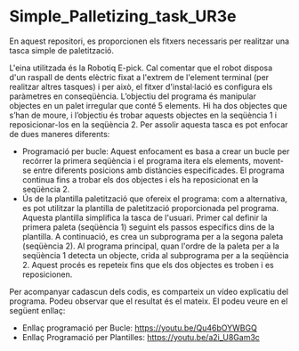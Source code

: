 # Simple_Palletizing_task_UR3e
En aquest repositori, es proporcionen els fitxers necessaris per realitzar una tasca simple de paletització.

L'eina utilitzada és la Robotiq E-pick. Cal comentar que el robot disposa d'un raspall de dents elèctric fixat a l'extrem de l'element terminal (per realitzar altres tasques) i per això, el fitxer d'instal·lació es configura els paràmetres en conseqüència.
L’objectiu del programa és manipular objectes en un palet irregular que conté 5 elements. Hi ha dos objectes que s’han de moure, i l’objectiu és trobar aquests objectes en la seqüència 1 i reposicionar-los en la seqüència 2. 
Per assolir aquesta tasca es pot enfocar de dues maneres diferents:
* Programació per bucle: Aquest enfocament es basa a crear un bucle per recórrer la primera seqüència i el programa itera els elements, movent-se entre diferents posicions amb distàncies especificades. El programa continua fins a trobar els dos objectes  i els ha reposicionat en la seqüència 2.
* Ús de la plantilla paletització que ofereix el programa: com a alternativa, es pot utilitzar la plantilla de paletització proporcionada pel programa. Aquesta plantilla simplifica la tasca de l'usuari. Primer cal definir la primera paleta (seqüència 1) seguint els passos específics dins de la plantilla. A continuació, es crea un subprograma per a la segona paleta (seqüència 2). Al programa principal, quan l'ordre de la paleta per a la seqüència 1 detecta un objecte, crida al subprograma per a la seqüència 2. Aquest procés es repeteix fins que els dos objectes es troben i es reposicionen.

Per acompanyar cadascun dels codis, es comparteix un vídeo explicatiu del programa. Podeu observar que el resultat és el mateix.
El podeu veure en el següent enllaç:
* Enllaç programació per Bucle: https://youtu.be/Qu46bOYWBGQ 
* Enllaç Programació per Plantilles: https://youtu.be/a2i_U8Gam3c



